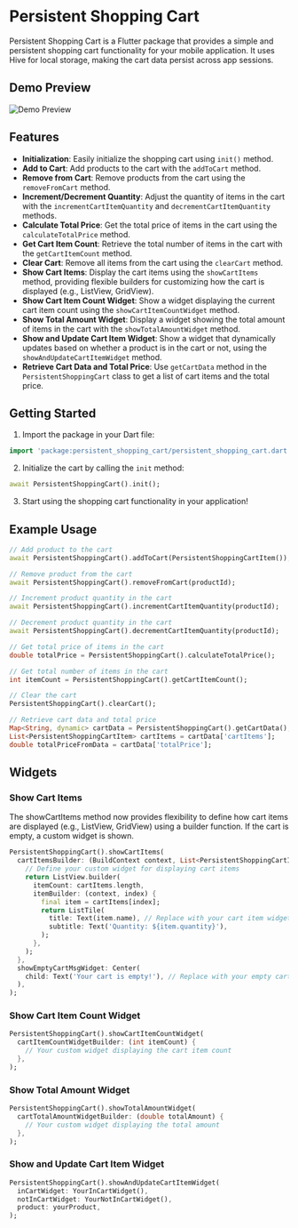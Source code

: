 # Persistent Shopping Cart

Persistent Shopping Cart is a Flutter package that provides a simple and persistent shopping cart functionality for your mobile application. It uses Hive for local storage, making the cart data persist across app sessions.

## Demo Preview

![Demo Preview](https://media.giphy.com/media/Iiakfpl9d3yGaxTQKa/giphy.gif)


## Features

- **Initialization**: Easily initialize the shopping cart using `init()` method.
- **Add to Cart**: Add products to the cart with the `addToCart` method.
- **Remove from Cart**: Remove products from the cart using the `removeFromCart` method.
- **Increment/Decrement Quantity**: Adjust the quantity of items in the cart with the `incrementCartItemQuantity` and `decrementCartItemQuantity` methods.
- **Calculate Total Price**: Get the total price of items in the cart using the `calculateTotalPrice` method.
- **Get Cart Item Count**: Retrieve the total number of items in the cart with the `getCartItemCount` method.
- **Clear Cart**: Remove all items from the cart using the `clearCart` method.
- **Show Cart Items**: Display the cart items using the `showCartItems` method, providing flexible builders for customizing how the cart is displayed (e.g., ListView, GridView).
- **Show Cart Item Count Widget**: Show a widget displaying the current cart item count using the `showCartItemCountWidget` method.
- **Show Total Amount Widget**: Display a widget showing the total amount of items in the cart with the `showTotalAmountWidget` method.
- **Show and Update Cart Item Widget**: Show a widget that dynamically updates based on whether a product is in the cart or not, using the `showAndUpdateCartItemWidget` method.
- **Retrieve Cart Data and Total Price**: Use `getCartData` method in the `PersistentShoppingCart` class to get a list of cart items and the total price.

## Getting Started

1. Import the package in your Dart file:

```dart
import 'package:persistent_shopping_cart/persistent_shopping_cart.dart';
```

2. Initialize the cart by calling the `init` method:

```dart
await PersistentShoppingCart().init();
```

3. Start using the shopping cart functionality in your application!

## Example Usage

```dart
// Add product to the cart
await PersistentShoppingCart().addToCart(PersistentShoppingCartItem());

// Remove product from the cart
await PersistentShoppingCart().removeFromCart(productId);

// Increment product quantity in the cart
await PersistentShoppingCart().incrementCartItemQuantity(productId);

// Decrement product quantity in the cart
await PersistentShoppingCart().decrementCartItemQuantity(productId);

// Get total price of items in the cart
double totalPrice = PersistentShoppingCart().calculateTotalPrice();

// Get total number of items in the cart
int itemCount = PersistentShoppingCart().getCartItemCount();

// Clear the cart
PersistentShoppingCart().clearCart();

// Retrieve cart data and total price
Map<String, dynamic> cartData = PersistentShoppingCart().getCartData();
List<PersistentShoppingCartItem> cartItems = cartData['cartItems'];
double totalPriceFromData = cartData['totalPrice'];
```

## Widgets

### Show Cart Items

The showCartItems method now provides flexibility to define how cart items are displayed (e.g., ListView, GridView) using a builder function. If the cart is empty, a custom widget is shown.

```dart
PersistentShoppingCart().showCartItems(
  cartItemsBuilder: (BuildContext context, List<PersistentShoppingCartItem> cartItems) {
    // Define your custom widget for displaying cart items
    return ListView.builder(
      itemCount: cartItems.length,
      itemBuilder: (context, index) {
        final item = cartItems[index];
        return ListTile(
          title: Text(item.name), // Replace with your cart item widget
          subtitle: Text('Quantity: ${item.quantity}'),
        );
      },
    );
  },
  showEmptyCartMsgWidget: Center(
    child: Text('Your cart is empty!'), // Replace with your empty cart widget
  ),
);
```

### Show Cart Item Count Widget

```dart
PersistentShoppingCart().showCartItemCountWidget(
  cartItemCountWidgetBuilder: (int itemCount) {
    // Your custom widget displaying the cart item count
  },
);
```

### Show Total Amount Widget

```dart
PersistentShoppingCart().showTotalAmountWidget(
  cartTotalAmountWidgetBuilder: (double totalAmount) {
    // Your custom widget displaying the total amount
  },
);
```

### Show and Update Cart Item Widget

```dart
PersistentShoppingCart().showAndUpdateCartItemWidget(
  inCartWidget: YourInCartWidget(),
  notInCartWidget: YourNotInCartWidget(),
  product: yourProduct,
);
```
